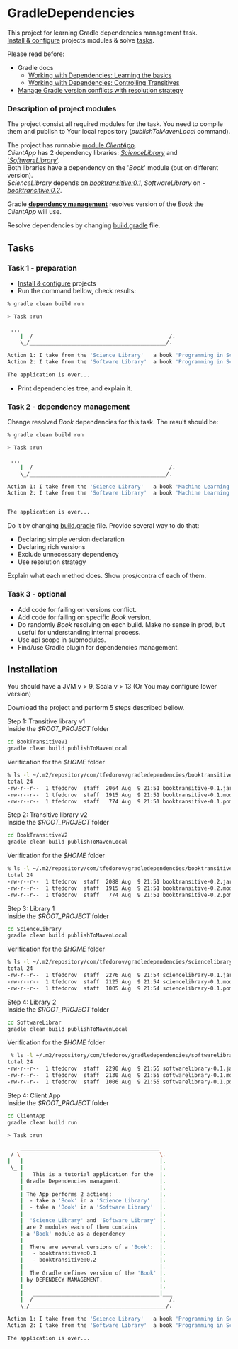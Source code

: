 # GradleDependencies

This project for learning Gradle dependencies management task. </br>
[Install & configure](#Installation) projects modules & solve [tasks](#tasks).

Please read before:
* Gradle docs
  * [Working with Dependencies: Learning the basics](https://docs.gradle.org/current/userguide/core_dependency_management.html)
  * [ Working with Dependencies: Controlling Transitives](https://docs.gradle.org/current/userguide/dependency_constraints.html)
* [Manage Gradle version conflicts with resolution strategy](https://proandroiddev.com/manage-gradle-version-conflicts-with-strategy-611ac3f6ce19)

### Description of project modules 
The project consist all required modules for the task. You need to compile them and publish to Your local repository (_publishToMavenLocal_ command).

The project has runnable [module _ClientApp_](../main/ClientApp).<br/>
_ClientApp_ has 2 dependency libraries: [_ScienceLibrary_](../main/ScienceLibrary) and ['_SoftwareLibrary_'](../main/SoftwareLibrary).<br/>
Both libraries have a dependency on the '_Book_' module (but on different version).<br/>
_ScienceLibrary_ depends on [_booktransitive:0.1_](../main/BookTransitiveV1), _SoftwareLibrary_ on - [_booktransitive:0.2_](../main/BookTransitiveV2).<br>

Gradle [__dependency management__](https://docs.gradle.org/current/userguide/core_dependency_management.html) resolves version of the _Book_ the _ClientApp_ will use.<p/>

Resolve dependencies by changing [build.gradle](blob/main/ClientApp/build.gradle) file.

## Tasks
### Task 1 - preparation
* [Install & configure](#Installation) projects
* Run the command bellow, check results:
```sh
% gradle clean build run

> Task :run

 ...
    |  /                                           /.
    \_/___________________________________________/.

Action 1: I take from the 'Science Library'   a book 'Programming in Scala Fifth Edition 5st edition.' by Martin Odersky (v2)
Action 2: I take from the 'Software Library'  a book 'Programming in Scala Fifth Edition 5st edition.' by Martin Odersky (v2)

The application is over...

```
* Print dependencies tree, and explain it.

### Task 2 - dependency management

Change resolved _Book_ dependencies for this task. The result should be:
```sh
% gradle clean build run

> Task :run

 ...
    |  /                                           /.
    \_/___________________________________________/.

Action 1: I take from the 'Science Library'   a book 'Machine Learning Yearning'. by Andrew Ng. (v1)
Action 2: I take from the 'Software Library'  a book 'Machine Learning Yearning'. by Andrew Ng. (v1)


The application is over...

```

Do it by changing [build.gradle](blob/main/ClientApp/build.gradle) file.
Provide several way to do that:
* Declaring simple version declaration
* Declaring rich versions
* Exclude unnecessary dependency
* Use resolution strategy

Explain what each method does. Show pros/contra of each of them.

### Task 3 - optional

* Add code for failing on versions conflict.
* Add code for failing on specific _Book_ version.
* Do randomly _Book_ resolving on each build. Make no sense in prod, but useful for understanding internal process.
* Use api scope in submodules.
* Find/use Gradle plugin for dependencies management.

## Installation

You should have a JVM v > 9, Scala v > 13 (Or You may configure lower version)

Download the project and perform 5 steps described bellow.

Step 1: Transitive library v1</br>
Inside the _$ROOT_PROJECT_ folder

```sh
cd BookTransitiveV1
gradle clean build publishToMavenLocal
```

Verification for the _$HOME_ folder

```sh
% ls -l ~/.m2/repository/com/tfedorov/gradledependencies/booktransitive/0.1
total 24
-rw-r--r--  1 tfedorov  staff  2064 Aug  9 21:51 booktransitive-0.1.jar
-rw-r--r--  1 tfedorov  staff  1915 Aug  9 21:51 booktransitive-0.1.module
-rw-r--r--  1 tfedorov  staff   774 Aug  9 21:51 booktransitive-0.1.pom
```

Step 2: Transitive library v2</br>
Inside the _$ROOT_PROJECT_ folder

```sh
cd BookTransitiveV2
gradle clean build publishToMavenLocal
```

Verification for the _$HOME_ folder

```sh
% ls -l ~/.m2/repository/com/tfedorov/gradledependencies/booktransitive/0.2
total 24
-rw-r--r--  1 tfedorov  staff  2088 Aug  9 21:51 booktransitive-0.2.jar
-rw-r--r--  1 tfedorov  staff  1915 Aug  9 21:51 booktransitive-0.2.module
-rw-r--r--  1 tfedorov  staff   774 Aug  9 21:51 booktransitive-0.2.pom
```

Step 3: Library 1</br>
Inside the _$ROOT_PROJECT_ folder

```sh
cd ScienceLibrary
gradle clean build publishToMavenLocal
```

Verification for the _$HOME_ folder

```sh
% ls -l ~/.m2/repository/com/tfedorov/gradledependencies/sciencelibrary/0.1
total 24
-rw-r--r--  1 tfedorov  staff  2276 Aug  9 21:54 sciencelibrary-0.1.jar
-rw-r--r--  1 tfedorov  staff  2125 Aug  9 21:54 sciencelibrary-0.1.module
-rw-r--r--  1 tfedorov  staff  1005 Aug  9 21:54 sciencelibrary-0.1.pom
```

Step 4: Library 2</br>
Inside the _$ROOT_PROJECT_ folder

```sh
cd SoftwareLibrar
gradle clean build publishToMavenLocal
```

Verification for the _$HOME_ folder

```sh
 % ls -l ~/.m2/repository/com/tfedorov/gradledependencies/softwarelibrary/0.1
total 24
-rw-r--r--  1 tfedorov  staff  2290 Aug  9 21:55 softwarelibrary-0.1.jar
-rw-r--r--  1 tfedorov  staff  2130 Aug  9 21:55 softwarelibrary-0.1.module
-rw-r--r--  1 tfedorov  staff  1006 Aug  9 21:55 softwarelibrary-0.1.pom
```

Step 4: Client App</br>
Inside the _$ROOT_PROJECT_ folder

```sh
cd ClientApp
gradle clean build run

> Task :run

    ____________________________________________
 / \                                            \.
|   |                                           |.
 \_ |                                           |.
    |   This is a tutorial application for the  |.
    | Gradle Dependencies managment.            |.
    |                                           |.
    | The App performs 2 actions:               |.
    |  - take a 'Book' in a 'Science Library'   |.
    |  - take a 'Book' in a 'Software Library'  |.
    |                                           |.
    |  'Science Library' and 'Software Library' |.
    | are 2 modules each of them contains       |.
    | a 'Book' module as a dependency           |.
    |                                           |.
    |  There are several versions of a 'Book':  |.
    |   - booktransitive:0.1                    |.
    |   - booktransitive:0.2                    |.
    |                                           |.
    |  The Gradle defines version of the 'Book' |.
    | by DEPENDECY MANAGEMENT.                  |.
    |                                           |.
    |   ________________________________________|___
    |  /                                           /.
    \_/___________________________________________/.

Action 1: I take from the 'Science Library'   a book 'Programming in Scala Fifth Edition 5st edition.' by Martin Odersky (v2)
Action 2: I take from the 'Software Library'  a book 'Programming in Scala Fifth Edition 5st edition.' by Martin Odersky (v2)

The application is over...
```
